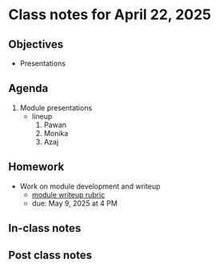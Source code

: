 # Class notes for April 22, 2025

## Objectives
- Presentations

## Agenda
1. Module presentations
	- lineup
		1. Pawan
		2. Monika
		3. Azaj

## Homework
- Work on module development and writeup
	- [module writeup rubric](../rubrics/module_rubric.md)
	- due: May 9, 2025 at 4 PM

## In-class notes

## Post class notes
